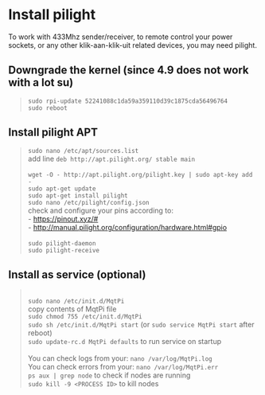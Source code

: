 # Install pilight
To work with 433Mhz sender/receiver, to remote control your power sockets,
or any other klik-aan-klik-uit related devices, you may need pilight.

## Downgrade the kernel (since 4.9 does not work with a lot su)
> `sudo rpi-update 52241088c1da59a359110d39c1875cda56496764`
><br> `sudo reboot`
## Install pilight APT
> `sudo nano /etc/apt/sources.list`
><br> add line `deb http://apt.pilight.org/ stable main`
><br>
><br> `wget -O - http://apt.pilight.org/pilight.key | sudo apt-key add -`
><br> `sudo apt-get update`
><br> `sudo apt-get install pilight`
><br> `sudo nano /etc/pilight/config.json`
><br> check and configure your pins according to:
><br> - https://pinout.xyz/#
><br> - http://manual.pilight.org/configuration/hardware.html#gpio
><br>
><br> `sudo pilight-daemon`
><br> `sudo pilight-receive`

## Install as service (optional)
><br> `sudo nano /etc/init.d/MqtPi`
><br> copy contents of MqtPi file
><br> `sudo chmod 755 /etc/init.d/MqtPi`
><br> `sudo sh /etc/init.d/MqtPi start` (or `sudo service MqtPi start` after reboot)
><br> `sudo update-rc.d MqtPi defaults` to run service on startup
><br> 
><br> You can check logs from your: `nano /var/log/MqtPi.log`
><br> You can check errors from your: `nano /var/log/MqtPi.err`
><br> `ps aux | grep node` to check if nodes are running
><br> `sudo kill -9 <PROCESS ID>` to kill nodes


 

